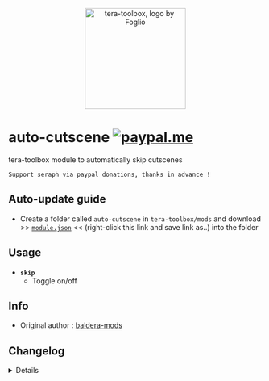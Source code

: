 <p align="center">
<a href="https://discord.gg/dUNDDtw">
<img src="https://github.com/seraphinush-gaming/pastebin/blob/master/logo_ttb_trans.png?raw=true" width="200" height="200" alt="tera-toolbox, logo by Foglio" />
</a>
</p>

# auto-cutscene [![paypal.me](https://img.shields.io/badge/paypal.me-donate-333333.svg?colorA=40CEDB&colorB=333333)](https://www.paypal.me/seraphinush) 
tera-toolbox module to automatically skip cutscenes
```
Support seraph via paypal donations, thanks in advance !
```

## Auto-update guide
- Create a folder called `auto-cutscene` in `tera-toolbox/mods` and download >> [`module.json`](https://raw.githubusercontent.com/seraphinush-gaming/auto-cutscene/master/module.json) << (right-click this link and save link as..) into the folder

## Usage
- __`skip`__
  - Toggle on/off

## Info
- Original author : [baldera-mods](https://github.com/baldera-mods)

## Changelog
<details>

    1.1f
    - Updated to latest toolbox settings
    1.1e
    - Removed `command` require()
    - Updated to `mod.command`
    1.1d
    - Removed font color bloat
    1.1c
    - Added auto-update support
    - Refactored config file
    -- Added `enable`
    1.1b
    - Updated name and font color
    1.1a
    - Updated code aesthetics
    1.18
    - Updated code
    - Added string function
    1.17
    - Updated code aesthetics
    1.16
    - Updated code aesthetics
    1.15
    - Rolled back code
    1.14
    - Fixed error
    1.0a
    - Updated code
    1.00
    - Initial fork

</details>

